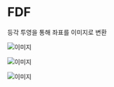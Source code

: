 # FDF

등각 투영을 통해 좌표를 이미지로 변환

![이미지](![IMG_0426](https://github.com/jonique98/FDF/assets/104954561/39cdbb0b-553d-4323-881c-765b0609e84c))

![이미지](IMG_0419.png)

![이미지](IMG_0428.png)
